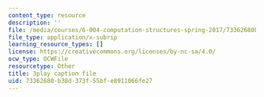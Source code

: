 ```yaml
---
content_type: resource
description: ''
file: /media/courses/6-004-computation-structures-spring-2017/73362680b38d373f55bfe8911066fe27_-OduZBd1aHw.srt
file_type: application/x-subrip
learning_resource_types: []
license: https://creativecommons.org/licenses/by-nc-sa/4.0/
ocw_type: OCWFile
resourcetype: Other
title: 3play caption file
uid: 73362680-b38d-373f-55bf-e8911066fe27
---
```

